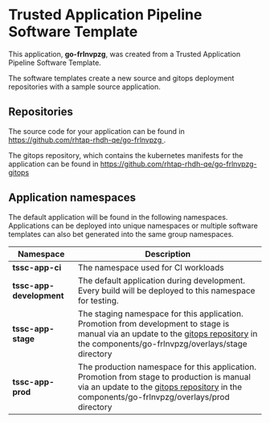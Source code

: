 # Trusted Application Pipeline Software Template

This application, **go-frlnvpzg**, was created from a Trusted Application Pipeline Software Template.

The software templates create a new source and gitops deployment repositories with a sample source application. 

## Repositories

The source code for your application can be found in [https://github.com/rhtap-rhdh-qe/go-frlnvpzg ](https://github.com/rhtap-rhdh-qe/go-frlnvpzg ).
 
The gitops repository, which contains the kubernetes manifests for the application can be found in 
[https://github.com/rhtap-rhdh-qe/go-frlnvpzg-gitops ](https://github.com/rhtap-rhdh-qe/go-frlnvpzg-gitops ) 

## Application namespaces 

The default application will be found in the following namespaces. Applications can be deployed into unique namespaces or multiple software templates can also bet generated into the same group namespaces.  

|  Namespace   |  Description   |  
| -------- | -------- |
| **tssc-app-ci** | The namespace used for CI workloads |
| **tssc-app-development** | The default application during development. Every build will be deployed to this namespace for testing. |
| **tssc-app-stage** | The staging namespace for this application. Promotion from development to stage is manual via an update to the [gitops repository](https://github.com/rhtap-rhdh-qe/go-frlnvpzg-gitops ) in the components/go-frlnvpzg/overlays/stage directory |
| **tssc-app-prod** | The production namespace for this application. Promotion from stage to production is manual via an update to the [gitops repository](https://github.com/rhtap-rhdh-qe/go-frlnvpzg-gitops ) in the components/go-frlnvpzg/overlays/prod directory |